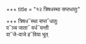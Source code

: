 +++
title = "१२ त्रिषधस्था सप्तधातुः"

+++
त्रिषध᳓स्था सप्त᳓धातुः  
प᳓ञ्च जाता᳓ वर्ध᳓यन्ती  
वा᳓जे-वाजे ह᳓विया भूत्